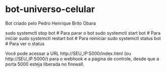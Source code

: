 # bot-universo-celular

Bot criado pelo Pedro Henrique Brito Obara

sudo systemctl stop bot      # Para parar o bot
sudo systemctl start bot     # Para iniciar
sudo systemctl restart bot   # Para reiniciar
sudo systemctl status bot    # Para ver o status

Você pode acessar a URL http://SEU_IP:5000/index.html (ou http://SEU_IP:5000/) para o webhook e a página de controle, desde que a porta 5000 esteja liberada no firewall.
